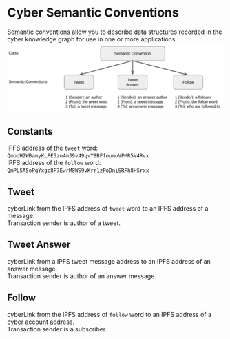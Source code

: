 # Cyber Semantic Conventions
Semantic conventions allow you to describe data structures recorded in the cyber knowledge graph for use in one or 
more applications.
![Semantic Conventions](img/semantic_conventions.png)
## Constants
IPFS address of the `tweet` word: `QmbdH2WBamyKLPE5zu4mJ9v49qvY8BFfoumoVPMR5V4Rvx`  
IPFS address of the `follow` word: `QmPLSA5oPqYxgc8F7EwrM8WS9vKrr1zPoDniSRFh8HSrxx`

## Tweet
cyberLink from the IPFS address of `tweet` word to an IPFS address of a message.  
Transaction sender is author of a tweet.

## Tweet Answer
cyberLink from a IPFS tweet message address to an IPFS address of an answer message.  
Transaction sender is author of an answer message.

## Follow
cyberLink from the IPFS address of `follow` word to an IPFS address of a cyber account address.  
Transaction sender is a subscriber.